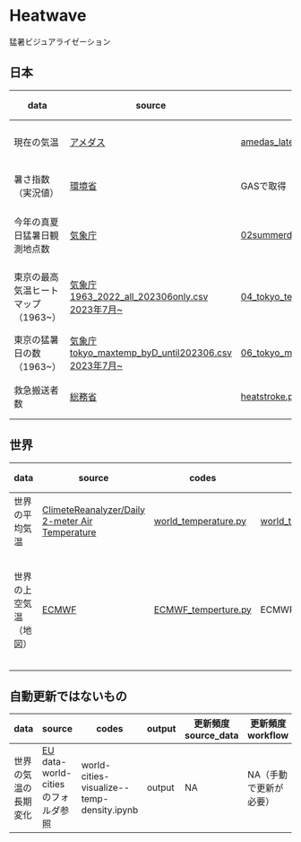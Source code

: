 # Heatwave
猛暑ビジュアライゼーション
## 日本
|data|source|code|バックデータ|更新頻度<br>source_data|更新頻度<br>workflow|visualization|note|
| ---- | ---- | ---- | ---- | ---- |---- | ---- |---- |
|現在の気温|[アメダス](https://www.jma.go.jp/bosai/map.html#5/34.488/137.021/&elem=temp&contents=amedas&interval=60)|[amedas_latest_data.py](https://github.com/Nikkei-Visual-Data-Journalism/Heatwave/blob/main/amedas_latest_data.py)|[amedas_latest_temp.csv](https://github.com/Nikkei-Visual-Data-Journalism/Heatwave/blob/main/data/amedas_latest_temp.csv)|1時間おき(10分程度遅れ)|毎時10, 40分|[Flourish](https://app.flourish.studio/visualisation/14574559/edit)|[参考](https://okumuralab.org/~okumura/python/amedas.html)|
|暑さ指数（実況値）|[環境省](https://www.wbgt.env.go.jp/wbgt_data.php)|GASで取得|[GoogleSheet](https://docs.google.com/spreadsheets/d/1FtM00wuPyewYqz6MGqOQDJOplV4G2eWsEXLkgZtzYfM/edit#gid=95543419)|1時間おき（30分頃）|1時間おき(30分頃)|[Flourish(ver2)](https://public.flourish.studio/visualisation/14826427/)|経緯は[#issue1](https://github.com/Nikkei-Visual-Data-Journalism/Heatwave/issues/1#issue-1842373649)|
|今年の真夏日猛暑日観測地点数|[気象庁](https://www.data.jma.go.jp/obd/stats/etrn/view/summer.php?)|[02summerday_point_num_github.py](https://github.com/Nikkei-Visual-Data-Journalism/Heatwave/blob/main/02summerday_point_num_github.py)|[japan_heatpoint_count.csv](https://raw.githubusercontent.com/Nikkei-Visual-Data-Journalism/Heatwave/main/data/japan_heatpoint_count.csv)|毎日(UTC 1:00AM)|3時間おき|Flourish<br>[全国の猛暑日と真夏日の日数](https://public.flourish.studio/visualisation/14540327/)|@YukikoUne|
|東京の最高気温ヒートマップ（1963~）|[気象庁](https://www.data.jma.go.jp/risk/obsdl/index.php)<br>[1963_2022_all_202306only.csv](https://github.com/Nikkei-Visual-Data-Journalism/Heatwave/blob/main/1963_2022_all_202306only.csv)<br>[2023年7月~](https://www.data.jma.go.jp/stats/etrn/view/daily_s1.php?prec_no=44&block_no=47662&year=2023&month=7)|[04_tokyo_temperature_heatmap.py](https://github.com/Nikkei-Visual-Data-Journalism/Heatwave/blob/main/04_tokyo_temperature_heatmap.py)|[tokyo_max_temp.csv](https://raw.githubusercontent.com/Nikkei-Visual-Data-Journalism/Heatwave/main/data/tokyo_max_temp.csv)|毎日(UTC 1:00AM)|3時間おき|Flourish<br>[東京の夏の最高気温ヒートマップ](https://public.flourish.studio/visualisation/14545930/)|@YukikoUne<br>10月に入るとデータ欠損でエラーになる|
|東京の猛暑日の数（1963~）|[気象庁](https://www.data.jma.go.jp/risk/obsdl/index.php)<br>[tokyo_maxtemp_byD_until202306.csv](https://github.com/Nikkei-Visual-Data-Journalism/Heatwave/blob/main/tokyo_maxtemp_byD_until202306.csv)<br>[2023年7月~](https://www.data.jma.go.jp/stats/etrn/view/daily_s1.php?prec_no=44&block_no=47662&year=2023&month=7)|[06_tokyo_max_temperature_annual.py](https://github.com/Nikkei-Visual-Data-Journalism/Heatwave/blob/main/06_tokyo_max_temperature_annual.py)|[tokyo_maxtemp_data_until_now.csv](https://raw.githubusercontent.com/Nikkei-Visual-Data-Journalism/Heatwave/main/data/tokyo_maxtemp_data_until_now.csv)|毎日(UTC 1:00AM)|1時間おき)|Flourish<br>[02東京の猛暑日の日数](https://public.flourish.studio/visualisation/14572935/)|@YukikoUne|
|救急搬送者数|[総務省](https://www.fdma.go.jp/disaster/heatstroke/post3.html)|[heatstroke.py](heatstroke.py)|[heatstroke.csv](./data/heatstroke.csv)|毎週火曜（午後?）に週次公表|workflowは1日1回|Flourish(TBA)|田中記者|

## 世界
|data|source|codes|output|更新頻度<br>source_data|更新頻度<br>workflow|visualization|note|
| ---- | ---- | ---- | ---- | ---- |---- | ---- |---- |
|世界の平均気温|[ClimeteReanalyzer/Daily 2-meter Air Temperature](https://climatereanalyzer.org/clim/t2_daily/)|[world_temperature.py](https://github.com/Nikkei-Visual-Data-Journalism/Heatwave/blob/main/world_temperature.py)|[world_temperature.csv](ここにURLを貼る)|毎日(UTC 5:00AM)|毎日1回(UTC 5:05)|Flourish<br>[世界の平均気温](https://public.flourish.studio/visualisation/14531196/)|@hiroki-sakuragi|
|世界の上空気温（地図）|[ECMWF](https://charts.ecmwf.int/products/medium-z500-t850)|[ECMWF_temperture.py](https://github.com/Nikkei-Visual-Data-Journalism/Heatwave/blob/main/ECMWF_temperture.py)|ECMWF_temperature.png|毎日2回(UTC 6:00, 18:00前後)|毎日2回(UTC 7:00, 19:00)|visualization|UTC 0:00, 12:00にHRESモデルの実行開始→およそ6時間後に反映|

## 自動更新ではないもの
|data|source|codes|output|更新頻度<br>source_data|更新頻度<br>workflow|visualization|note|
| ---- | ---- | ---- | ---- | ---- |---- | ---- |---- |
|世界の気温の長期変化|[EU](https://cds.climate.copernicus.eu/cdsapp#!/dataset/reanalysis-era5-land?tab=form)<br>data-world-citiesのフォルダ参照|world-cities-visualize--temp-density.ipynb|output|NA|NA（手動で更新が必要）|Flourish(TBA)|櫻木記者|
